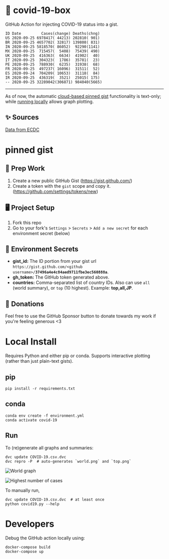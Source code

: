 # 🏥 covid-19-box

GitHub Action for injecting COVID-19 status into a gist.

```
ID Date         Cases(change) Deaths(chng)
US 2020-09-25 6978417( 44213) 202810( 901)
BR 2020-09-25 4657702( 32817) 139808( 831)
IN 2020-09-25 5818570( 86052)  92290(1141)
MX 2020-09-25  715457(  5408)  75439( 490)
UK 2020-09-25  416363(  6634)  41902(  40)
IT 2020-09-25  304323(  1786)  35781(  23)
PE 2020-09-25  788930(  6235)  31938(  68)
FR 2020-09-25  497237( 16096)  31511(  52)
ES 2020-09-24  704209( 10653)  31118(  84)
IR 2020-09-25  436319(  3521)  25015( 175)
-- 2020-09-25 32289042(306871) 984040(5665)
```

---

As of now, the automatic [cloud-based pinned gist](#pinned-gist) functionality is text-only;
while [running locally](#local-install) allows graph plotting.

## ✨ Sources

[Data from ECDC](https://www.ecdc.europa.eu/en/publications-data/download-todays-data-geographic-distribution-covid-19-cases-worldwide)

# pinned gist

## 🎒 Prep Work
1. Create a new public GitHub Gist (https://gist.github.com/)
1. Create a token with the `gist` scope and copy it. (https://github.com/settings/tokens/new)

## 🖥 Project Setup
1. Fork this repo
1. Go to your fork's `Settings` > `Secrets` > `Add a new secret` for each environment secret (below)

## 🤫 Environment Secrets
- **gist_id:** The ID portion from your gist url `https://gist.github.com/<github username>/`**`37496a4e4c84aed9711fbe3ec560888a`**.
- **gh_token:** The GitHub token generated above.
- **countries:** Comma-separated list of country IDs. Also can use `all` (world summary), or `top` (10 highest). Example: **top,all,JP**.

## 💸 Donations

Feel free to use the GitHub Sponsor button to donate towards my work if you're feeling generous <3

# Local Install

Requires Python and either pip or conda. Supports interactive plotting (rather than just plain-text gists).

## pip

```
pip install -r requirements.txt
```

## conda

```
conda env create -f environment.yml
conda activate covid-19
```

## Run

To (re)generate all graphs and summaries:

```
dvc update COVID-19.csv.dvc
dvc repro -P  # auto-generates `world.png` and `top.png`
```

![World graph](world.png)

![Highest number of cases](top.png)

To manually run,

```
dvc update COVID-19.csv.dvc  # at least once
python covid19.py --help
```

# Developers

Debug the GitHub action locally using:

```
docker-compose build
docker-compose up
```
